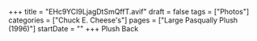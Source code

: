 +++
title = "EHc9YCI9LjagDtSmQffT.avif"
draft = false
tags = ["Photos"]
categories = ["Chuck E. Cheese's"]
pages = ["Large Pasqually Plush (1996)"]
startDate = ""
+++
Plush Back
